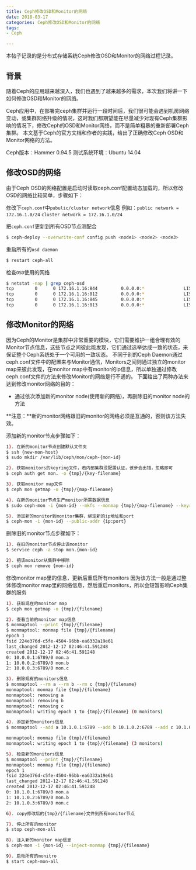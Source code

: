 ```yaml
---
title: Ceph修改OSD和Monitor的网络
date: 2018-03-17
categories: Ceph修改OSD和Monitor的网络
tags: 
- Ceph

---
```

本帖子记录的是分布式存储系统Ceph修改OSD和Monitor的网络过程记录。

## 背景

随着Ceph的应用越来越深入，我们也遇到了越来越多的需求，本次我们将讲一下如何修改OSD和Monitor的网络。

Ceph应用中，在部署完ceph集群并运行一段时间后，我们很可能会遇到机房网络变动，或集群网络升级的情况，这时我们都期望能在尽量减少对现有Ceph集群影响的情况下，修改Ceph的OSD和Monitor网络，而不是简单粗暴的重新部署Ceph集群。
本文基于Ceph的官方文档和作者的实践，给出了正确修改Ceph OSD和Monitor网络的方法。

Ceph版本：Hammer 0.94.5
测试系统环境：Ubuntu 14.04


## 修改OSD的网络

由于Ceph OSD的网络配置是启动时读取ceph.conf配置动态加载的，所以修改OSD的网络比较简单，步骤如下：

修改下`ceph.conf`中`pubulic/cluster network`信息
     例如：`public network = 172.16.1.0/24`
           `cluster network = 172.16.1.0/24`

把`ceph.conf`更新到所有OSD节点测配合
```bash
$ ceph-deploy --overwrite-conf config push <node1> <node2> <node3>
```

重启所有的`osd daemon`
```bash
$ restart ceph-all
```

检查`OSD`使用的网络
```bash
$ netstat -nap | grep ceph-osd
tcp        0      0 172.16.1.16:844         0.0.0.0:*               LISTEN      23412/ceph-osd
tcp        0      0 172.16.1.16:812         0.0.0.0:*               LISTEN      19423/ceph-osd
tcp        0      0 172.16.1.16:845         0.0.0.0:*               LISTEN      23412/ceph-osd
tcp        0      0 172.16.1.16:813         0.0.0.0:*               LISTEN      19529/ceph-osd
```



## 修改Monitor的网络

因为Ceph的Monitor是集群中非常重要的模块，它们需要维护一组合理有效的Monitor节点信息，这些节点之间彼此能发现，它们通过选举达成一致的状态，来保证整个Ceph系统处于一个可用的一致状态。
不同于别的Ceph Daemon通过ceph.conf文件中的配置来与Monitor通信，Monitors之间则通过独立的monitor map来彼此发现，在monitor map中有monitor的ip信息，所以单独通过修改ceph.conf文件的方法来修改Monitor的网络是行不通的。
下面给出了两种办法来达到修改monitor网络的目的：

- 通过依次添加新的monitor node(使用新的网络)，再删除旧的monitor node的方法

**注意：**新的monitor网络跟旧的monitor的网络必须是互通的，否则该方法失效。

添加新的monitor节点步骤如下：

```bash
1). 在新的monitor节点创建默认文件夹
$ ssh {new-mon-host}
$ sudo mkdir /var/lib/ceph/mon/ceph-{mon-id}

2). 获取monitors的keyring文件，若内部集群没配置认证，该步会出错，忽略即可
$ ceph auth get mon. -o {tmp}/{key-filename}

3). 获取monitor map文件
$ ceph mon getmap -o {tmp}/{map-filename}

4). 在新的monitor节点生产monitor所需数据信息
$ sudo ceph-mon -i {mon-id} --mkfs --monmap {tmp}/{map-filename} --keyring {tmp}/{key-filename}

5). 添加新的monitor到monitor集群，绑定新的ip地址和port
$ ceph-mon -i {mon-id} --public-addr {ip:port}
```

删除旧的monitor节点步骤如下：
```bash
1). 在旧的monitor节点停止该monitor
$ service ceph -a stop mon.{mon-id}

2). 把该monitor从集群中移除
$ ceph mon remove {mon-id}
```

修改monitor map里的信息，更新后重启所有monitors
因为该方法一般是通过整体修改monitor map里的网络信息，然后重启monitors，所以会短暂影响Ceph集群的服务
```bash
1). 获取现在的monitor map
$ ceph mon getmap -o {tmp}/{filename}

2). 查看当前的monitor map信息
$ monmaptool --print {tmp}/{filename}
$ monmaptool: monmap file {tmp}/{filename}
epoch 1
fsid 224e376d-c5fe-4504-96bb-ea6332a19e61
last_changed 2012-12-17 02:46:41.591248
created 2012-12-17 02:46:41.591248
0: 10.0.0.1:6789/0 mon.a
1: 10.0.0.2:6789/0 mon.b
2: 10.0.0.3:6789/0 mon.c

3). 删除现有的monitors信息
$ monmaptool --rm a --rm b --rm c {tmp}/{filename}
monmaptool: monmap file {tmp}/{filename}
monmaptool: removing a
monmaptool: removing b
monmaptool: removing c
monmaptool: writing epoch 1 to {tmp}/{filename} (0 monitors)

4). 添加新的monitors信息
$ monmaptool --add a 10.1.0.1:6789 --add b 10.1.0.2:6789 --add c 10.1.0.3:6789 {tmp}/{filename}

monmaptool: monmap file {tmp}/{filename}
monmaptool: writing epoch 1 to {tmp}/{filename} (3 monitors)

5). 检查新的monitors信息
$ monmaptool --print {tmp}/{filename}
monmaptool: monmap file {tmp}/{filename}
epoch 1
fsid 224e376d-c5fe-4504-96bb-ea6332a19e61
last_changed 2012-12-17 02:46:41.591248
created 2012-12-17 02:46:41.591248
0: 10.1.0.1:6789/0 mon.a
1: 10.1.0.2:6789/0 mon.b
2: 10.1.0.3:6789/0 mon.c

6). copy修改后的{tmp}/{filename}文件到所有monitor节点

7). 停止所有的monitor
$ stop ceph-mon-all

8). 注入新的monitor map信息
$ ceph-mon -i {mon-id} --inject-monmap {tmp}/{filename}

9). 启动所有的monitro
$ start ceph-mon-all
```

